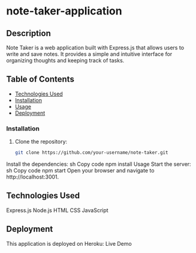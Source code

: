 # note-taker-application

## Description

Note Taker is a web application built with Express.js that allows users to write and save notes. It provides a simple and intuitive interface for organizing thoughts and keeping track of tasks.

## Table of Contents

- [Technologies Used](#technologies-used)
- [Installation](#installation)
- [Usage](#usage)
- [Deployment](#deployment)


### Installation

1. Clone the repository:
   ```sh
   git clone https://github.com/your-username/note-taker.git
Install the dependencies:
sh
Copy code
npm install
Usage
Start the server:
sh
Copy code
npm start
Open your browser and navigate to http://localhost:3001.

## Technologies Used
Express.js
Node.js
HTML
CSS
JavaScript

## Deployment
This application is deployed on Heroku: Live Demo

